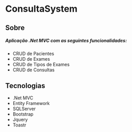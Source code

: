 # ConsultaSystem
## Sobre
##### Aplicação .Net MVC com as seguintes funcionalidades:
- CRUD de Pacientes
- CRUD de Exames
- CRUD de Tipos de Exames
- CRUD de Consultas
## Tecnologias
- .Net MVC
- Entity Framework
- SQLServer
- Bootstrap
- Jquery
- Toastr



